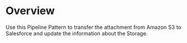 # Overview

Use this Pipeline Pattern to transfer the attachment from Amazon S3 to Salesforce and update the information about the Storage.&#x20;



